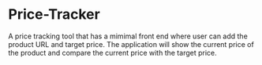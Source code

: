 # Price-Tracker
A price tracking tool that has a mimimal front end where user can add the product URL and target price. The application will show the current price of the product and compare the current price with the target price.
